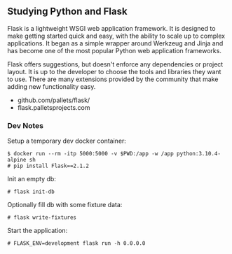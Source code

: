 ## Studying Python and Flask

Flask is a lightweight WSGI web application framework. It is designed to make getting started quick and easy, with the ability to scale up to complex applications. It began as a simple wrapper around Werkzeug and Jinja and has become one of the most popular Python web application frameworks.

Flask offers suggestions, but doesn't enforce any dependencies or project layout. It is up to the developer to choose the tools and libraries they want to use. There are many extensions provided by the community that make adding new functionality easy.

- github.com/pallets/flask/
- flask.palletsprojects.com

### Dev Notes

Setup a temporary dev docker container:

```console
$ docker run --rm -itp 5000:5000 -v $PWD:/app -w /app python:3.10.4-alpine sh
# pip install Flask==2.1.2
```

Init an empty db:

```console
# flask init-db
```

Optionally fill db with some fixture data:

```console
# flask write-fixtures
```

Start the application:
```console
# FLASK_ENV=development flask run -h 0.0.0.0
```
